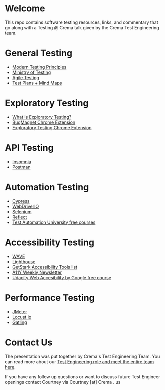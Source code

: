 # Welcome
This repo contains software testing resources, links, and commentary that go along with a Testing @ Crema talk given by the Crema Test Engineering team. 

# General Testing
- [Modern Testing Principles](https://www.moderntesting.org/)
- [Ministry of Testing](https://www.ministryoftesting.com)
- [Agile Testing](https://agiletester.ca/)
- [Test Plans + Mind Maps](https://www.crema.us/blog/test-plans-mind-maps)

# Exploratory Testing 
- [What is Exploratory Testing?](https://martinfowler.com/bliki/ExploratoryTesting.html)
- [BugMagnet Chrome Extension](https://bugmagnet.org/)
- [Exploratory Testing Chrome Extension](https://chrome.google.com/webstore/detail/exploratory-testing-chrom/khigmghadjljgjpamimgjjmpmlbgmekj?hl=en)
# API Testing
- [Insomnia](https://insomnia.rest/)
- [Postman](https://www.postman.com/)
# Automation Testing 
- [Cypress](https://www.cypress.io/)
- [WebDriverIO](https://webdriver.io/)
- [Selenium](https://www.selenium.dev/)
- [Reflect](https://reflect.run/)
- [Test Automation University free courses](https://testautomationu.applitools.com/)
# Accessibility Testing
- [WAVE](https://wave.webaim.org/)
- [Lighthouse](https://developers.google.com/web/tools/lighthouse)
- [GetStark Accessibility Tools list](https://www.getstark.co/library/)
- [A11Y Weekly Newsletter](https://a11yweekly.com/)
- [Udacity Web Accesibility by Google free course](https://www.udacity.com/course/web-accessibility--ud891)
# Performance Testing 
- [JMeter](https://jmeter.apache.org/)
- [Locust.io](https://locust.io/)
- [Gatling](https://gatling.io/)
# Contact Us
The presentation was put together by Crema's Test Engineering Team. You can read more about our [Test Engineering role and meet the entire team here](https://www.crema.us/careers/test-engineer). 

If you have any follow up questions or want to discuss future Test Engineer openings contact Courtney via Courtney [at] Crema . us
